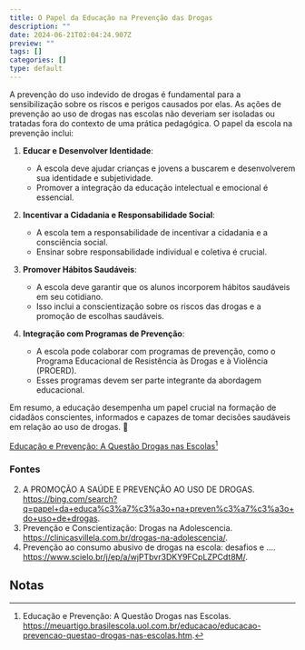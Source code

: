 ```yaml
---
title: O Papel da Educação na Prevenção das Drogas
description: ""
date: 2024-06-21T02:04:24.907Z
preview: ""
tags: []
categories: []
type: default
---
```


A prevenção do uso indevido de drogas é fundamental para a sensibilização sobre os riscos e perigos causados por elas. As ações de prevenção ao uso de drogas nas escolas não deveriam ser isoladas ou tratadas fora do contexto de uma prática pedagógica. O papel da escola na prevenção inclui:

1. **Educar e Desenvolver Identidade**:
   - A escola deve ajudar crianças e jovens a buscarem e desenvolverem sua identidade e subjetividade.
   - Promover a integração da educação intelectual e emocional é essencial.

2. **Incentivar a Cidadania e Responsabilidade Social**:
   - A escola tem a responsabilidade de incentivar a cidadania e a consciência social.
   - Ensinar sobre responsabilidade individual e coletiva é crucial.

3. **Promover Hábitos Saudáveis**:
   - A escola deve garantir que os alunos incorporem hábitos saudáveis em seu cotidiano.
   - Isso inclui a conscientização sobre os riscos das drogas e a promoção de escolhas saudáveis.

4. **Integração com Programas de Prevenção**:
   - A escola pode colaborar com programas de prevenção, como o Programa Educacional de Resistência às Drogas e à Violência (PROERD).
   - Esses programas devem ser parte integrante da abordagem educacional.

Em resumo, a educação desempenha um papel crucial na formação de cidadãos conscientes, informados e capazes de tomar decisões saudáveis em relação ao uso de drogas. 🌟

[Educação e Prevenção: A Questão Drogas nas Escolas](https://meuartigo.brasilescola.uol.com.br/educacao/educacao-prevencao-questao-drogas-nas-escolas.htm)[^1]

### Fontes

2. A PROMOÇÃO A SAÚDE E PREVENÇÃO AO USO DE DROGAS. https://bing.com/search?q=papel+da+educa%c3%a7%c3%a3o+na+preven%c3%a7%c3%a3o+do+uso+de+drogas.
3. Prevenção e Conscientização: Drogas na Adolescencia. https://clinicasvillela.com.br/drogas-na-adolescencia/.
4. Prevenção ao consumo abusivo de drogas na escola: desafios e .... https://www.scielo.br/j/ep/a/wjPTbvr3DKY9FCpLZPCdt8M/.

## Notas

[^1]: Educação e Prevenção: A Questão Drogas nas Escolas. https://meuartigo.brasilescola.uol.com.br/educacao/educacao-prevencao-questao-drogas-nas-escolas.htm.
